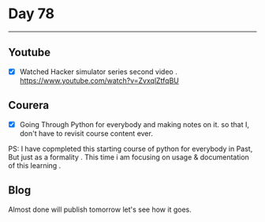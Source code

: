 # Day 78
___
## Youtube
- [x] Watched Hacker simulator series second video . 
https://www.youtube.com/watch?v=ZvxqlZtfqBU


## Courera
- [x] Going Through Python for everybody and making notes on it. so that I, don't have to revisit course content ever.

PS: I have copmpleted this starting course of python for everybody in Past, But just as a formality . This time i am focusing on usage & documentation of this learning .

## Blog
 Almost done will publish tomorrow let's see how it goes.